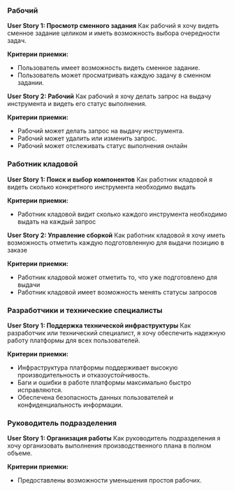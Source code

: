 ### Рабочий

**User Story 1: Просмотр сменного задания**
Как рабочий я хочу видеть сменное задание целиком и иметь возможность выбора очередности задач.

**Критерии приемки:**

- Пользователь имеет возможность видеть сменное задание.
- Пользователь может просматривать каждую задачу в сменном задании.

**User Story 2: Рабочий**
Как рабочий я хочу делать запрос на выдачу инструмента и видеть его статус выполнения.

**Критерии приемки:**

- Рабочий может делать запрос на выдачу инструмента.
- Рабочий может удалить или изменить запрос.
- Рабочий может отслеживать статус выполнения онлайн


### Работник кладовой

**User Story 1: Поиск и выбор компонентов**
Как работник кладовой я видеть сколько конкретного инструмента необходимо выдать

**Критерии приемки:**

- Работник кладовой видит сколько каждого инструмента необходимо выдать на каждый запрос

**User Story 2: Управление сборкой**
Как работник кладовой я хочу иметь возможность отметить каждую подготовленную для выдачи позицию в заказе

**Критерии приемки:**

- Работник кладовой может отметить то, что уже подготовлено для выдачи
- Работник кладовой имеет возможность менять статусы запросов

### Разработчики и технические специалисты

**User Story 1: Поддержка технической инфраструктуры**
Как разработчик или технический специалист, я хочу обеспечить надежную работу платформы для всех пользователей.

**Критерии приемки:**

- Инфраструктура платформы поддерживает высокую производительность и отказоустойчивость.
- Баги и ошибки в работе платформы максимально быстро исправляются.
- Обеспечена безопасность данных пользователей и конфиденциальность информации.

### Руководитель подразделения

**User Story 1: Организация работы**
Как руководитель подразделения я хочу организовать выполнения производственного плана в полном объеме.

**Критерии приемки:**

- Предоставлены возможности уменьшения простоя рабочих.
